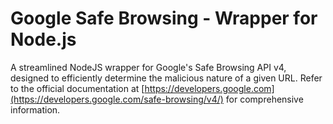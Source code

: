 # Google Safe Browsing - Wrapper for Node.js

A streamlined NodeJS wrapper for Google's Safe Browsing API v4, designed to efficiently determine the malicious nature of a given URL. Refer to the official documentation at [https://developers.google.com](https://developers.google.com/safe-browsing/v4/) for comprehensive information.

